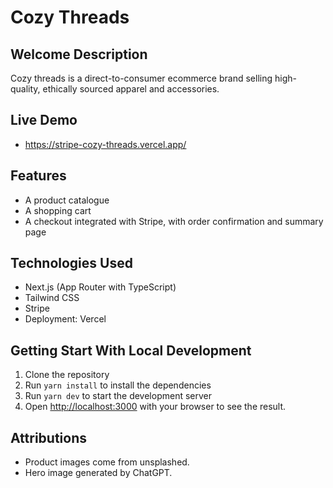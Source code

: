 # Cozy Threads

## Welcome Description

Cozy threads is a direct-to-consumer ecommerce brand selling high-quality, ethically sourced apparel and accessories.

## Live Demo

-   https://stripe-cozy-threads.vercel.app/

## Features

-   A product catalogue
-   A shopping cart
-   A checkout integrated with Stripe, with order confirmation and summary page

## Technologies Used

-   Next.js (App Router with TypeScript)
-   Tailwind CSS
-   Stripe
-   Deployment: Vercel

## Getting Start With Local Development

1. Clone the repository
2. Run `yarn install` to install the dependencies
3. Run `yarn dev` to start the development server
4. Open [http://localhost:3000](http://localhost:3000) with your browser to see the result.

## Attributions

-   Product images come from unsplashed.
-   Hero image generated by ChatGPT.
